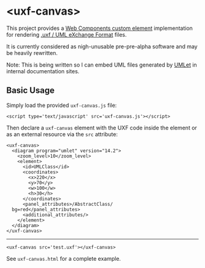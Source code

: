 # &lt;uxf-canvas&gt;
This project provides a [Web Components custom element](https://developer.mozilla.org/en-US/docs/Web/Web_Components/Using_custom_elements) implementation for rendering [.uxf / UML eXchange Format](https://en.wikipedia.org/wiki/UXF) files.

It is currently considered as nigh-unusable pre-pre-alpha software and may be heavily rewritten.

Note: This is being written so I can embed UML files generated by [UMLet](http://www.umlet.com/) in internal documentation sites.

## Basic Usage
Simply load the provided `uxf-canvas.js` file:

    <script type='text/javascript' src='uxf-canvas.js'></script>

Then declare a `uxf-canvas` element with the UXF code inside the element or as
an external resource via the `src` attribute:

    <uxf-canvas>
      <diagram program="umlet" version="14.2">
        <zoom_level>10</zoom_level>
        <element>
          <id>UMLClass</id>
          <coordinates>
            <x>220</x>
            <y>70</y>
            <w>100</w>
            <h>30</h>
          </coordinates>
          <panel_attributes>/AbstractClass/
      bg=red</panel_attributes>
          <additional_attributes/>
        </element>
      </diagram>
    </uxf-canvas>
   
----

    <uxf-canvas src='test.uxf'></uxf-canvas>

See `uxf-canvas.html` for a complete example.
